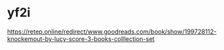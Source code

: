 # yf2i
https://retep.online/redirect/www.goodreads.com/book/show/199728112-knockemout-by-lucy-score-3-books-colllection-set
